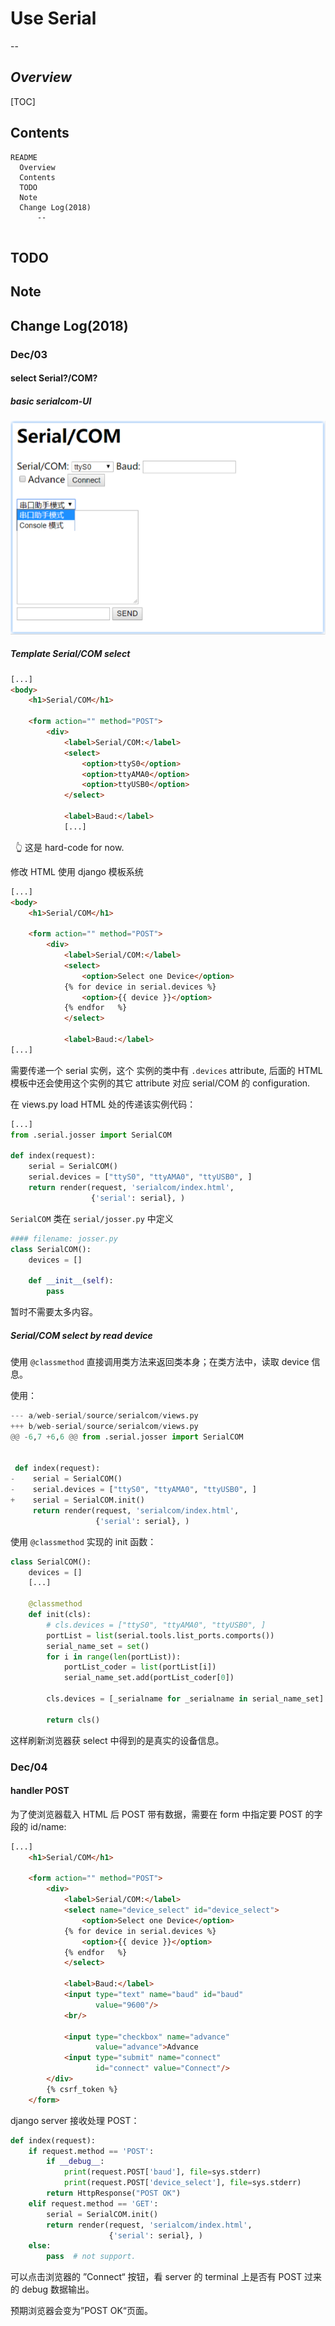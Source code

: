 # Use Serial

  --

## *Overview*

[TOC]

## Contents

  ```
README
    Overview
    Contents
    TODO
    Note
    Change Log(2018)
        --
        
  ```



## TODO



## Note



## Change Log(2018)

### Dec/03

#### select Serial?/COM?

##### basic serialcom-UI

![basic_web_serialcom-UI](res/basic_web_serialcom-UI.png)

##### Template Serial/COM select

```html
[...]
<body>
	<h1>Serial/COM</h1>

	<form action="" method="POST">
		<div>
			<label>Serial/COM:</label>
			<select>
				<option>ttyS0</option>
				<option>ttyAMA0</option>
				<option>ttyUSB0</option>
			</select>

			<label>Baud:</label>
			[...]
```

​ ​ :point_up_2: 这是 hard-code for now.



修改 HTML 使用 django 模板系统

```html
[...]
<body>
	<h1>Serial/COM</h1>

	<form action="" method="POST">
		<div>
			<label>Serial/COM:</label>
			<select>
				<option>Select one Device</option>
			{% for device in serial.devices	%}
				<option>{{ device }}</option>
			{% endfor	%}
			</select>

			<label>Baud:</label>
[...]
```

需要传递一个 serial 实例，这个 实例的类中有 `.devices` attribute, 后面的 HTML 模板中还会使用这个实例的其它 attribute 对应 serial/COM 的 configuration.

在 views.py load HTML 处的传递该实例代码：

```python
[...]
from .serial.josser import SerialCOM

def index(request):
    serial = SerialCOM()
    serial.devices = ["ttyS0", "ttyAMA0", "ttyUSB0", ]
    return render(request, 'serialcom/index.html',
                  {'serial': serial}, )
```

`SerialCOM` 类在 `serial/josser.py` 中定义

```python
#### filename: josser.py
class SerialCOM():
    devices = []

    def __init__(self):
        pass

```

暂时不需要太多内容。

##### Serial/COM select by read device

使用 `@classmethod` 直接调用类方法来返回类本身；在类方法中，读取 device 信息。

使用：

```python
--- a/web-serial/source/serialcom/views.py
+++ b/web-serial/source/serialcom/views.py
@@ -6,7 +6,6 @@ from .serial.josser import SerialCOM
 
 
 def index(request):
-    serial = SerialCOM()
-    serial.devices = ["ttyS0", "ttyAMA0", "ttyUSB0", ]
+    serial = SerialCOM.init()
     return render(request, 'serialcom/index.html',
                   {'serial': serial}, )

```

使用 `@classmethod` 实现的 init 函数：

```python
class SerialCOM():
    devices = []
    [...]

    @classmethod
    def init(cls):
        # cls.devices = ["ttyS0", "ttyAMA0", "ttyUSB0", ]
        portList = list(serial.tools.list_ports.comports())
        serial_name_set = set()
        for i in range(len(portList)):
            portList_coder = list(portList[i])
            serial_name_set.add(portList_coder[0])

        cls.devices = [_serialname for _serialname in serial_name_set]

        return cls()
```

这样刷新浏览器获 select 中得到的是真实的设备信息。



### Dec/04

#### handler POST

为了使浏览器载入 HTML 后 POST 带有数据，需要在 form 中指定要 POST 的字段的 id/name:

```html
[...]
	<h1>Serial/COM</h1>

	<form action="" method="POST">
		<div>
			<label>Serial/COM:</label>
			<select name="device_select" id="device_select">
				<option>Select one Device</option>
			{% for device in serial.devices	%}
				<option>{{ device }}</option>
			{% endfor	%}
			</select>

			<label>Baud:</label>
			<input type="text" name="baud" id="baud"
			       value="9600"/>
			<br/>

			<input type="checkbox" name="advance"
			       value="advance">Advance
			<input type="submit" name="connect"
			       id="connect" value="Connect"/>
		</div>
		{% csrf_token %}
	</form>
```

django server 接收处理 POST：

```python 
def index(request):
    if request.method == 'POST':
        if __debug__:
            print(request.POST['baud'], file=sys.stderr)
            print(request.POST['device_select'], file=sys.stderr)
        return HttpResponse("POST OK")
    elif request.method == 'GET':
        serial = SerialCOM.init()
        return render(request, 'serialcom/index.html',
                      {'serial': serial}, )
    else:
        pass  # not support.
```

可以点击浏览器的 ”Connect“ 按钮，看 server 的 terminal 上是否有 POST 过来的 debug 数据输出。

预期浏览器会变为”POST OK“页面。

